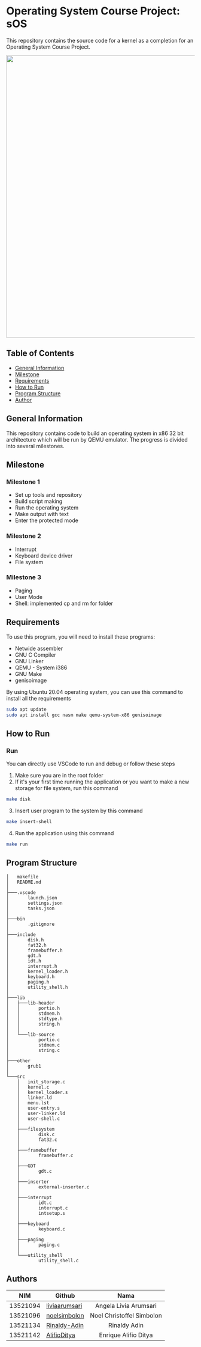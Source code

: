 # Operating System Course Project: sOS
This repository contains the source code for a kernel as a completion for an Operating System Course Project.

<img src="https://github.com/Sister20/if2230-2023-sos-k2/tree/main/assets/image1.png" width="752" />

## **Table of Contents**
* [General Information](#general-information)
* [Milestone](#milestone)
* [Requirements](#requirements)
* [How to Run](#how-to-run)
* [Program Structure](#program-structure)
* [Author](#author)

## **General Information**
This repository contains code to build an operating system in x86 32 bit architecture which will be run by QEMU emulator. The progress is divided into several milestones.

## **Milestone**
### **Milestone 1**
* Set up tools and repository
* Build script making
* Run the operating system
* Make output with text
* Enter the protected mode
### **Milestone 2**
* Interrupt
* Keyboard device driver
* File system
### **Milestone 3**
* Paging
* User Mode
* Shell: implemented cp and rm for folder

## **Requirements**
To use this program, you will need to install these programs:
* Netwide assembler
* GNU C Compiler
* GNU Linker
* QEMU - System i386
* GNU Make
* genisoimage

By using Ubuntu 20.04 operating system, you can use this command to install all the requirements
```sh 
sudo apt update
sudo apt install gcc nasm make qemu-system-x86 genisoimage
```

## **How to Run**
### **Run**
You can directly use VSCode to run and debug or follow these steps

1. Make sure you are in the root folder <br>
2. If it's your first time running the application or you want to make a new storage for file system, run this command
```sh 
make disk
```
3. Insert user program to the system by this command
```sh 
make insert-shell
```
4. Run the application using this command
```sh 
make run
```

## **Program Structure**
```
│   makefile
│   README.md
│
├───.vscode
│       launch.json
│       settings.json
│       tasks.json
│
├───bin
│       .gitignore
│
├───include
│       disk.h
│       fat32.h
│       framebuffer.h
│       gdt.h
│       idt.h
│       interrupt.h
│       kernel_loader.h
│       keyboard.h
│       paging.h
│       utility_shell.h
│
├───lib
│   ├───lib-header
│   │       portio.h
│   │       stdmem.h
│   │       stdtype.h
│   │       string.h
│   │
│   └───lib-source
│           portio.c
│           stdmem.c
│           string.c
│
├───other
│       grub1
│
└───src
    │   init_storage.c
    │   kernel.c
    │   kernel_loader.s
    │   linker.ld
    │   menu.lst
    │   user-entry.s
    │   user-linker.ld
    │   user-shell.c
    │
    ├───filesystem
    │       disk.c
    │       fat32.c
    │
    ├───framebuffer
    │       framebuffer.c
    │
    ├───GDT
    │       gdt.c
    │
    ├───inserter
    │       external-inserter.c
    │
    ├───interrupt
    │       idt.c
    │       interrupt.c
    │       intsetup.s
    │
    ├───keyboard
    │       keyboard.c
    │
    ├───paging
    │       paging.c
    │
    └───utility_shell
            utility_shell.c

```

## Authors

|  **NIM** | **Github**    |          **Nama**         |
|:--------:|---------------|:-------------------------:|
| 13521094 | [liviaarumsari](https://github.com/liviaarumsari) | Angela Livia Arumsari     |
| 13521096 | [noelsimbolon](https://github.com/noelsimbolon)  | Noel Christoffel Simbolon |
| 13521134 | [Rinaldy-Adin](https://github.com/Rinaldy-Adin)  | Rinaldy Adin              |
| 13521142 | [AlifioDitya](https://github.com/AlifioDitya)   | Enrique Alifio Ditya      |
